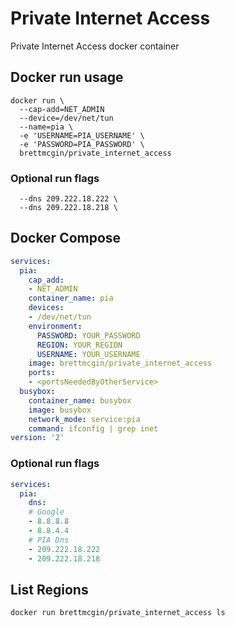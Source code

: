 # Private Internet Access
Private Internet Access docker container

## Docker run usage
```Shell
docker run \
  --cap-add=NET_ADMIN
  --device=/dev/net/tun
  --name=pia \
  -e 'USERNAME=PIA_USERNAME' \
  -e 'PASSWORD=PIA_PASSWORD' \
  brettmcgin/private_internet_access
```

### Optional run flags
```Shell
  --dns 209.222.18.222 \
  --dns 209.222.18.218 \
```

## Docker Compose
```yml
services:
  pia:
    cap_add:
    - NET_ADMIN
    container_name: pia
    devices:
    - /dev/net/tun
    environment:
      PASSWORD: YOUR_PASSWORD
      REGION: YOUR_REGION
      USERNAME: YOUR_USERNAME
    image: brettmcgin/private_internet_access
    ports:
    - <portsNeededByOtherService>
  busybox:
    container_name: busybox
    image: busybox
    network_mode: service:pia
    command: ifconfig | grep inet
version: '2'
```

### Optional run flags
```yml
services:
  pia:
    dns:
    # Google
    - 8.8.8.8
    - 8.8.4.4
    # PIA Dns
    - 209.222.18.222
    - 209.222.18.218
```

## List Regions
```Shell
docker run brettmcgin/private_internet_access ls
```